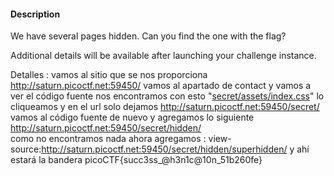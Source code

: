 #### Description

We have several pages hidden. Can you find the one with the flag?

Additional details will be available after launching your challenge instance. 

Detalles : vamos al sitio que se nos proporciona http://saturn.picoctf.net:59450/ vamos al apartado de contact y vamos a ver el código fuente nos encontramos con esto "[secret/assets/index.css](http://saturn.picoctf.net:59450/secret/assets/index.css)" lo cliqueamos y en el url solo dejamos http://saturn.picoctf.net:59450/secret/ 
vamos al código fuente de nuevo 
y agregamos lo siguiente http://saturn.picoctf.net:59450/secret/hidden/  
como no encontramos nada ahora agregamos : 
view-source:http://saturn.picoctf.net:59450/secret/hidden/superhidden/ y ahí estará la bandera 
picoCTF{succ3ss_@h3n1c@10n_51b260fe}
